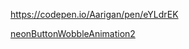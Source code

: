 
https://codepen.io/Aarigan/pen/eYLdrEK

[neonButtonWobbleAnimation2](https://user-images.githubusercontent.com/52601835/221391043-ffec7df7-d2f8-47b4-9b36-fe046cab0118.png)
